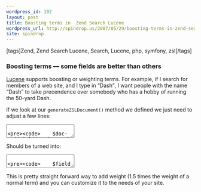 ```yaml
---
wordpress_id: 102
layout: post
title: Boosting terms in  Zend Search Lucene
wordpress_url: http://spindrop.us/2007/05/29/boosting-terms-in-zend-search-lucene/
site: spindrop
---
```

[tags]Zend, Zend Search Lucene, Search, Lucene, php, symfony, zsl[/tags]

[s1]: http://spindrop.us/2006/08/25/using-zend-search-lucene-in-a-symfony-app/
[wf]: http://workface.com/
[sf]: http://symfony-project.com/
[p]: http://archivemati.ca/2007/03/08/zend-search-lucene-symfony-and-the-ica-atom-application/
[zsl]: http://framework.zend.com/manual/en/zend.search.html
[symfony]: http://symfony-project.com/
[szp]: http://www.symfony-project.com/trac/browser/plugins/sfZendPlugin
[zf]: http://framework.zend.com/
[p]: http://archivemati.ca/2007/03/08/zend-search-lucene-symfony-and-the-ica-atom-application/
[zfb]: http://www.symfony-project.com/book/trunk/17-Extending-Symfony#Bridges%20to%20Other%20Framework%20Components


### Boosting terms &mdash; some fields are better than others

[Lucene][zsl] supports boosting or weighting terms.  For example, if I search for members of a web site, and I type in <q>Dash</q>, I want people with the name <q>Dash</q> to take precendence over somebody who has a hobby of running the 50-yard Dash.

If we look at our `generateZSLDocument()` method we defined we just need to adjust a few lines:
<div><textarea name="code" class="php">

		$doc->addField(Zend_Search_Lucene_Field::Text('firstname', $this->getFirstname()));
		$doc->addField(Zend_Search_Lucene_Field::Text('lastname', $this->getLastname()));
</textarea></div>

Should be turned into:
<div><textarea name="code" class="php">

		$field = Zend_Search_Lucene_Field::Text('firstname', $this->getFirstname());
		$field->boost = 1.5;
		$doc->addField($field);
		$field = Zend_Search_Lucene_Field::Text('lastname', $this->getLastname());
		$field->boost = 1.5;
		$doc->addField($field);

</textarea></div>

This is pretty straight forward way to add weight (1.5 times the weight of a normal term) and you can customize it to the needs of your site.  
